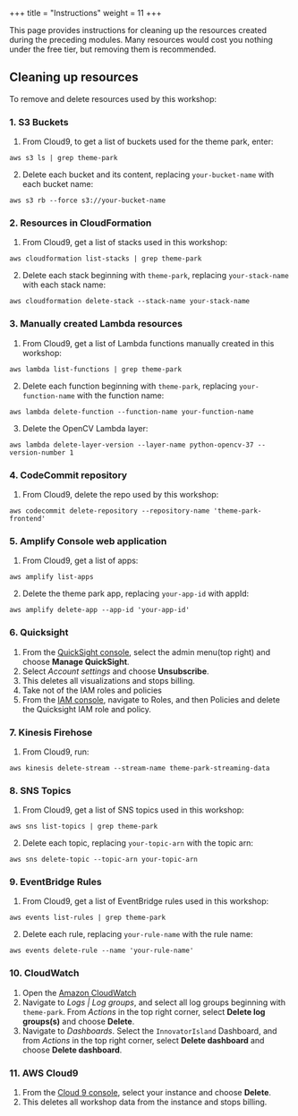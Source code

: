 +++
title = "Instructions"
weight = 11
+++

This page provides instructions for cleaning up the resources created during the preceding modules. Many resources would cost you nothing under the free tier, but removing them is recommended.

## Cleaning up resources

To remove and delete resources used by this workshop:

### 1. S3 Buckets
1. From Cloud9, to get a list of buckets used for the theme park, enter:
```
aws s3 ls | grep theme-park
```
2. Delete each bucket and its content, replacing `your-bucket-name` with each bucket name:
```
aws s3 rb --force s3://your-bucket-name
```

### 2. Resources in CloudFormation
1. From Cloud9, get a list of stacks used in this workshop:
```
aws cloudformation list-stacks | grep theme-park
```
2. Delete each stack beginning with `theme-park`, replacing `your-stack-name` with each stack name:
```
aws cloudformation delete-stack --stack-name your-stack-name
```

### 3. Manually created Lambda resources
1. From Cloud9, get a list of Lambda functions manually created in this workshop:
```
aws lambda list-functions | grep theme-park
```
2. Delete each function beginning with `theme-park`, replacing `your-function-name` with the function name:
```
aws lambda delete-function --function-name your-function-name
```
3. Delete the OpenCV Lambda layer:
```
aws lambda delete-layer-version --layer-name python-opencv-37 --version-number 1
```

### 4. CodeCommit repository
1. From Cloud9, delete the repo used by this workshop:
```
aws codecommit delete-repository --repository-name 'theme-park-frontend'
```

### 5. Amplify Console web application
1. From Cloud9, get a list of apps:
```
aws amplify list-apps
```
2. Delete the theme park app, replacing `your-app-id` with appId:
```
aws amplify delete-app --app-id 'your-app-id'
```

### 6. Quicksight
1.  From the [QuickSight console][quicksight-console], select the admin menu(top right) and choose **Manage QuickSight**.
1.  Select *Account settings* and choose **Unsubscribe**.
1.  This deletes all visualizations and stops billing.
1.  Take not of the IAM roles and policies
1.  From the [IAM console][iam-console], navigate to Roles, and then Policies and delete the Quicksight IAM role and policy.

### 7. Kinesis Firehose
1. From Cloud9, run:
```
aws kinesis delete-stream --stream-name theme-park-streaming-data
```

### 8. SNS Topics
1. From Cloud9, get a list of SNS topics used in this workshop:
```
aws sns list-topics | grep theme-park
```
2. Delete each topic, replacing `your-topic-arn` with the topic arn:
```
aws sns delete-topic --topic-arn your-topic-arn
```

### 9. EventBridge Rules
1. From Cloud9, get a list of EventBridge rules used in this workshop:
```
aws events list-rules | grep theme-park
```
2. Delete each rule, replacing `your-rule-name` with the rule name:
```
aws events delete-rule --name 'your-rule-name'
```

### 10. CloudWatch
1. Open the [Amazon CloudWatch][cloudwatch-console]
1. Navigate to *Logs | Log groups*, and select all log groups beginning with `theme-park`. From *Actions* in the top right corner, select **Delete log groups(s)** and choose **Delete**.
1. Navigate to *Dashboards*. Select the `InnovatorIsland` Dashboard, and from *Actions* in the top right corner, select **Delete dashboard** and choose **Delete dashboard**.

### 11. AWS Cloud9
1.  From the [Cloud 9 console][cloud9-console], select your instance and choose **Delete**.
1.  This deletes all workshop data from the instance and stops billing.


[amplify-console-console]: https://console.aws.amazon.com/amplify/home
[api-gw-console]: https://console.aws.amazon.com/apigateway/home
[cloud9-console]: https://console.aws.amazon.com/cloud9/home
[codecommit-console]: https://console.aws.amazon.com/codesuite/codecommit/repositories
[cognito-console]: https://console.aws.amazon.com/cognito/home
[dynamodb-console]: https://console.aws.amazon.com/dynamodb/home
[iam-console]: https://console.aws.amazon.com/iam/home
[lambda-console]: https://console.aws.amazon.com/lambda/home
[cloudformation-console]: https://console.aws.amazon.com/cloudformation/home
[quicksight-console]: https://quicksight.aws.amazon.com/
[kinesis-console]: https://console.aws.amazon.com/kinesis/home
[firehose-console]: https://console.aws.amazon.com/firehose/home
[sns-console]: https://console.aws.amazon.com/sns/home
[s3-console]: https://console.aws.amazon.com/s3/home
[iam-console]:https://console.aws.amazon.com/iam/home
[eventbridge-console]:https://console.aws.amazon.com/events/home
[cloudwatch-console]:https://console.aws.amazon.com/cloudwatch/home
